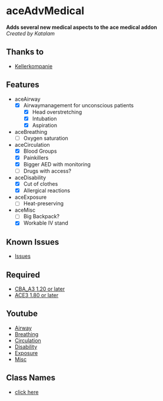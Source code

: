 aceAdvMedical
====
**Adds several new medical aspects to the ace medical addon**<br/>
*Created by Katalam*

Thanks to
---------
+ [Kellerkompanie](http://kellerkompanie.com/)

Features
--------

- aceAirway
  - [x] Airwaymanagement for unconscious patients
    - [x] Head overstretching
    - [x] Intubation
    - [x] Aspiration
- aceBreathing
  - [ ] Oxygen saturation
- aceCirculation
  - [x] Blood Groups
  - [x] Painkillers
  - [x] Bigger AED with monitoring
  - [ ] Drugs with access?
- aceDisability
  - [x] Cut of clothes
  - [x] Allergical reactions
- aceExposure
  - [ ] Heat-preserving
- aceMisc
  - [ ] Big Backpack?
  - [x] Workable IV stand

Known Issues
------------
+ [Issues](https://github.com/Katalam/kat_aceAdvMedical/issues)

Required
--------
+ [CBA_A3 1.20 or later](http://www.armaholic.com/page.php?id=18767)
+ [ACE3 1.80 or later](https://ace3mod.com/)

Youtube
--------
+ [Airway](https://youtu.be/V0csFQ1PLIw)
+ [Breathing](abc)
+ [Circulation](abc)
+ [Disability](abc)
+ [Exposure](abc)
+ [Misc](abc)

Class Names
--------
+ [click here](abc)

